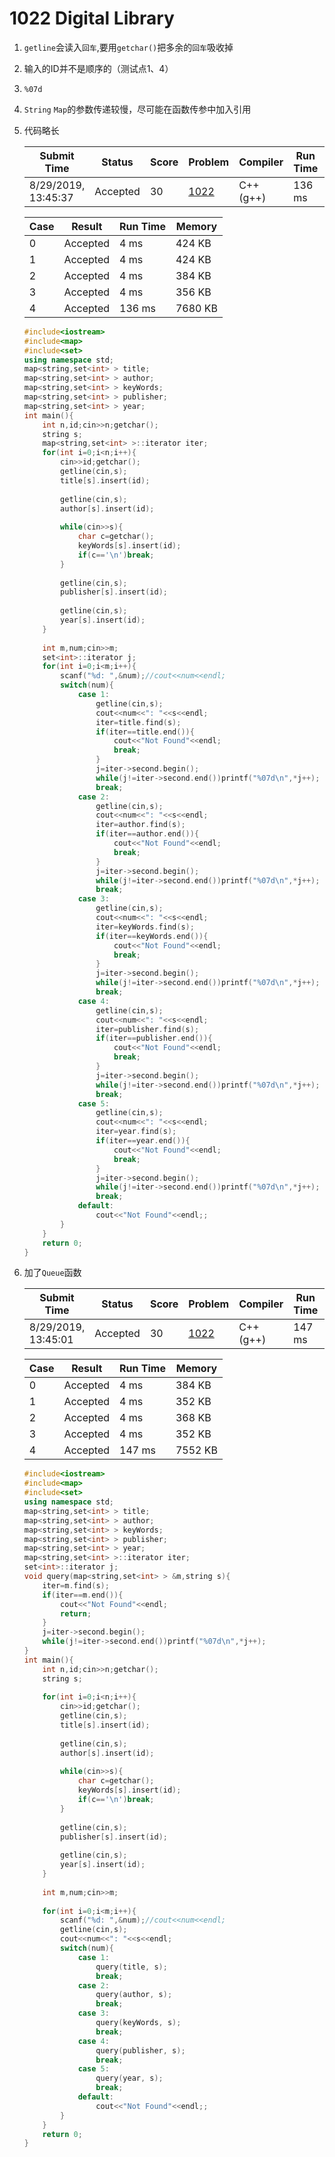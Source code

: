 # 1022 Digital Library

1. `getline`会读入`回车`,要用`getchar()`把多余的`回车`吸收掉

2. 输入的ID并不是顺序的（测试点1、4）

3. `%07d`

4. `String` `Map`的参数传递较慢，尽可能在函数传参中加入引用

5. 代码略长

   | Submit Time         | Status   | Score | Problem                                                      | Compiler  | Run Time | User |
   | ------------------- | -------- | ----- | ------------------------------------------------------------ | --------- | -------- | ---- |
   | 8/29/2019, 13:45:37 | Accepted | 30    | [1022](https://pintia.cn/problem-sets/994805342720868352/problems/994805480801550336) | C++ (g++) | 136 ms   | cc   |

   | Case | Result   | Run Time | Memory  |
   | ---- | -------- | -------- | ------- |
   | 0    | Accepted | 4 ms     | 424 KB  |
   | 1    | Accepted | 4 ms     | 424 KB  |
   | 2    | Accepted | 4 ms     | 384 KB  |
   | 3    | Accepted | 4 ms     | 356 KB  |
   | 4    | Accepted | 136 ms   | 7680 KB |

   ```c++
   #include<iostream>
   #include<map>
   #include<set>
   using namespace std;
   map<string,set<int> > title;
   map<string,set<int> > author;
   map<string,set<int> > keyWords;
   map<string,set<int> > publisher;
   map<string,set<int> > year;
   int main(){
       int n,id;cin>>n;getchar();
       string s;
       map<string,set<int> >::iterator iter;
       for(int i=0;i<n;i++){
           cin>>id;getchar();
           getline(cin,s);
           title[s].insert(id);
           
           getline(cin,s);
           author[s].insert(id);
           
           while(cin>>s){
               char c=getchar();
               keyWords[s].insert(id);
               if(c=='\n')break;
           }
           
           getline(cin,s);
           publisher[s].insert(id);
           
           getline(cin,s);
           year[s].insert(id);
       }
       
       int m,num;cin>>m;
       set<int>::iterator j;
       for(int i=0;i<m;i++){
           scanf("%d: ",&num);//cout<<num<<endl;
           switch(num){
               case 1:
                   getline(cin,s);
                   cout<<num<<": "<<s<<endl;
                   iter=title.find(s);
                   if(iter==title.end()){
                       cout<<"Not Found"<<endl;
                       break;
                   }
                   j=iter->second.begin();
                   while(j!=iter->second.end())printf("%07d\n",*j++);
                   break;
               case 2:
                   getline(cin,s);
                   cout<<num<<": "<<s<<endl;
                   iter=author.find(s);
                   if(iter==author.end()){
                       cout<<"Not Found"<<endl;
                       break;
                   }
                   j=iter->second.begin();
                   while(j!=iter->second.end())printf("%07d\n",*j++);
                   break;
               case 3:
                   getline(cin,s);
                   cout<<num<<": "<<s<<endl;
                   iter=keyWords.find(s);
                   if(iter==keyWords.end()){
                       cout<<"Not Found"<<endl;
                       break;
                   }
                   j=iter->second.begin();
                   while(j!=iter->second.end())printf("%07d\n",*j++);
                   break;
               case 4:
                   getline(cin,s);
                   cout<<num<<": "<<s<<endl;
                   iter=publisher.find(s);
                   if(iter==publisher.end()){
                       cout<<"Not Found"<<endl;
                       break;
                   }
                   j=iter->second.begin();
                   while(j!=iter->second.end())printf("%07d\n",*j++);
                   break;
               case 5:
                   getline(cin,s);
                   cout<<num<<": "<<s<<endl;
                   iter=year.find(s);
                   if(iter==year.end()){
                       cout<<"Not Found"<<endl;
                       break;
                   }
                   j=iter->second.begin();
                   while(j!=iter->second.end())printf("%07d\n",*j++);
                   break;
               default:
                   cout<<"Not Found"<<endl;;
           }
       }
       return 0;
   }
   ```

6. 加了`Queue`函数

   | Submit Time         | Status   | Score | Problem                                                      | Compiler  | Run Time | User |
   | ------------------- | -------- | ----- | ------------------------------------------------------------ | --------- | -------- | ---- |
   | 8/29/2019, 13:45:01 | Accepted | 30    | [1022](https://pintia.cn/problem-sets/994805342720868352/problems/994805480801550336) | C++ (g++) | 147 ms   | cc   |

   | Case | Result   | Run Time | Memory  |
   | ---- | -------- | -------- | ------- |
   | 0    | Accepted | 4 ms     | 384 KB  |
   | 1    | Accepted | 4 ms     | 352 KB  |
   | 2    | Accepted | 4 ms     | 368 KB  |
   | 3    | Accepted | 4 ms     | 352 KB  |
   | 4    | Accepted | 147 ms   | 7552 KB |

   ```c++
   #include<iostream>
   #include<map>
   #include<set>
   using namespace std;
   map<string,set<int> > title;
   map<string,set<int> > author;
   map<string,set<int> > keyWords;
   map<string,set<int> > publisher;
   map<string,set<int> > year;
   map<string,set<int> >::iterator iter;
   set<int>::iterator j;
   void query(map<string,set<int> > &m,string s){
       iter=m.find(s);
       if(iter==m.end()){
           cout<<"Not Found"<<endl;
           return;
       }
       j=iter->second.begin();
       while(j!=iter->second.end())printf("%07d\n",*j++);
   }
   int main(){
       int n,id;cin>>n;getchar();
       string s;
       
       for(int i=0;i<n;i++){
           cin>>id;getchar();
           getline(cin,s);
           title[s].insert(id);
           
           getline(cin,s);
           author[s].insert(id);
           
           while(cin>>s){
               char c=getchar();
               keyWords[s].insert(id);
               if(c=='\n')break;
           }
           
           getline(cin,s);
           publisher[s].insert(id);
           
           getline(cin,s);
           year[s].insert(id);
       }
       
       int m,num;cin>>m;
       
       for(int i=0;i<m;i++){
           scanf("%d: ",&num);//cout<<num<<endl;
           getline(cin,s);
           cout<<num<<": "<<s<<endl;
           switch(num){
               case 1:
                   query(title, s);
                   break;
               case 2:
                   query(author, s);
                   break;
               case 3:
                   query(keyWords, s);
                   break;
               case 4:
                   query(publisher, s);
                   break;
               case 5:
                   query(year, s);
                   break;
               default:
                   cout<<"Not Found"<<endl;;
           }
       }
       return 0;
   }
   ```

   